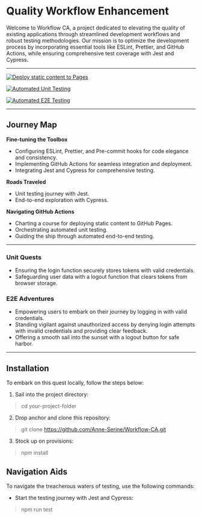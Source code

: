 # Quality Workflow Enhancement

Welcome to Workflow CA, a project dedicated to elevating the quality of existing applications through streamlined development workflows and robust testing methodologies. Our mission is to optimize the development process by incorporating essential tools like ESLint, Prettier, and GitHub Actions, while ensuring comprehensive test coverage with Jest and Cypress.

---

[![Deploy static content to Pages](https://github.com/petternikolai/social-media-client/actions/workflows/pages.yml/badge.svg)](https://github.com/petternikolai/social-media-client/actions/workflows/pages.yml)

[![Automated Unit Testing](https://github.com/petternikolai/social-media-client/actions/workflows/unit-test.yml/badge.svg)](https://github.com/petternikolai/social-media-client/actions/workflows/unit-test.yml)

[![Automated E2E Testing](https://github.com/petternikolai/social-media-client/actions/workflows/e2e-test.yml/badge.svg)](https://github.com/petternikolai/social-media-client/actions/workflows/e2e-test.yml)

---

## Journey Map

**Fine-tuning the Toolbox**

 - Configuring ESLint, Prettier, and Pre-commit hooks for code elegance and consistency.
 - Implementing GitHub Actions for seamless integration and deployment.
 - Integrating Jest and Cypress for comprehensive testing.

**Roads Traveled**

 - Unit testing journey with Jest.
 - End-to-end exploration with Cypress.

**Navigating GitHub Actions**

 - Charting a course for deploying static content to GitHub Pages.
 - Orchestrating automated unit testing.
 - Guiding the ship through automated end-to-end testing.

---

### Unit Quests

  - Ensuring the login function securely stores tokens with valid credentials.
  - Safeguarding user data with a logout function that clears tokens from browser storage.

### E2E Adventures

  - Empowering users to embark on their journey by logging in with valid credentials.
  - Standing vigilant against unauthorized access by denying login attempts with invalid credentials and providing clear feedback.
  - Offering a smooth sail into the sunset with a logout button for safe harbor.

---

## Installation

To embark on this quest locally, follow the steps below:

1. Sail into the project directory:
> cd your-project-folder

2. Drop anchor and clone this repository:
> git clone https://github.com/Anne-Serine/Workflow-CA.git

3. Stock up on provisions:
> npm install

## Navigation Aids

To navigate the treacherous waters of testing, use the following commands:

- Start the testing journey with Jest and Cypress:
> npm run test

